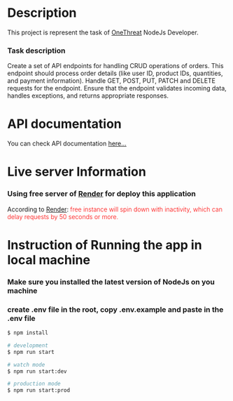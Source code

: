 # Description

This project is represent the task of <a href="https://www.onethreadapp.com/"  target="_blank">OneThreat</a> NodeJs Developer.

### Task description

Create a set of API endpoints for handling CRUD operations of orders. This endpoint
should process order details (like user ID, product IDs, quantities, and payment information).
Handle GET, POST, PUT, PATCH and DELETE requests for the endpoint. Ensure that the
endpoint validates incoming data, handles exceptions, and returns appropriate responses.

# API documentation

You can check API documentation <a href="https://docs.google.com/document/d/1Q49N8AhACg4KZD5tiXyfiHuOT9iaEJgwhVp5QGhQiZg/edit?usp=sharing" target="_blank">here...</a>

# Live server Information

### Using free server of <a href="https://render.com/" target="_blank">Render</a> for deploy this application

<p>According to <a href="https://render.com/" target="_blank">Render</a>: <span style="color:red;font-weight:300">free instance will spin down with inactivity, which can delay requests by 50 seconds or more.</span></p>

# Instruction of Running the app in local machine

### Make sure you installed the latest version of NodeJs on you machine

### create .env file in the root, copy .env.example and paste in the .env file

```bash
$ npm install
```

```bash
# development
$ npm run start

# watch mode
$ npm run start:dev

# production mode
$ npm run start:prod
```
